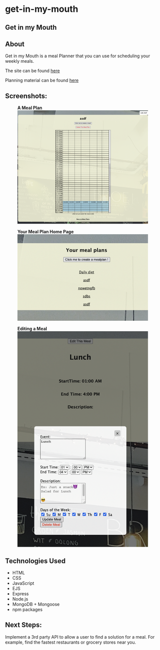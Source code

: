 # get-in-my-mouth

## Get in my Mouth ##

## About
Get in my Mouth is a meal Planner that you can use for scheduling your weekly meals. 

The site can be found <a href="https://get-in-my-mouth.onrender.com">here</a>

Planning material can be found <a href="https://trello.com/invite/b/iAZhBg5z/ATTIb5ecd5845b76e51cc0b0d32721edc67e010F869E/ga-project-2">here</a>
## Screenshots:
<figure>
  <figcaption><strong>A Meal Plan</strong></figcaption>
  <img src="public/images/Screenshot1.png" alt="Trulli" width="900">
</figure>


<figure>
  <figcaption><strong>Your Meal Plan Home Page</strong></figcaption>
  <img src="public/images/Screenshot2.png" alt="Trulli" width="900">
</figure>

<figure>
  <figcaption><strong>Editing a Meal</strong></figcaption>
  <img src="public/images/Screenshot3.png" alt="Trulli" width="900">
</figure>

## Technologies Used
- HTML
- CSS
- JavaScript
- EJS
- Express
- Node.js
- MongoDB + Mongoose
- npm packages

## Next Steps:
Implement a 3rd party API to allow a user to find a solution for a meal. For example, find the fastest restaurants or grocery stores near you. 

